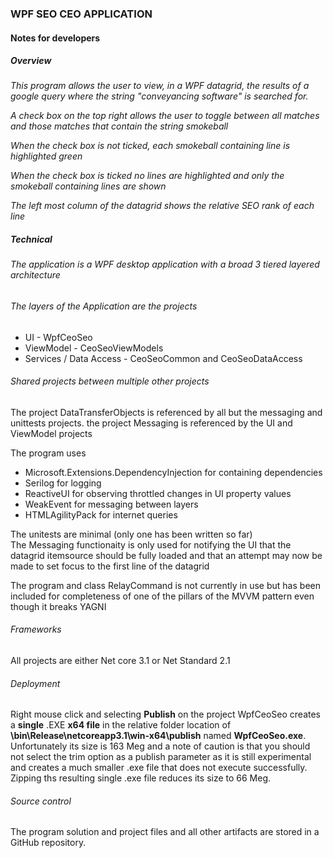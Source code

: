 ### WPF SEO CEO APPLICATION 
#### Notes for developers 
##### Overview 

_This program allows the user to view, in a WPF datagrid, the results of a google query where 
the string "conveyancing software" is searched for._  

_A check box on the top right allows the user to toggle between all matches and those
 matches that contain the string smokeball_  

_When the check box is not ticked, each smokeball containing line is highlighted green_ 

_When the check box is ticked no lines are highlighted and only the smokeball 
containing lines are shown_

_The left most column of the datagrid shows the relative SEO rank of each line_

##### Technical 
###### The application is a WPF desktop application with a broad 3 tiered layered architecture 

###### The layers of the Application are the projects  
 - UI							- WpfCeoSeo   
 - ViewModel					- CeoSeoViewModels  
 - Services / Data Access		- CeoSeoCommon and CeoSeoDataAccess

###### Shared projects between multiple other projects

The project DataTransferObjects is referenced by all but the messaging and unittests projects.
the project Messaging is referenced by the UI and ViewModel projects

The program uses  
- Microsoft.Extensions.DependencyInjection for containing dependencies
- Serilog for logging   
- ReactiveUI for observing throttled changes in UI property values  
- WeakEvent for messaging between layers 
- HTMLAgilityPack for internet queries

The unitests are minimal (only one has been written so far)  
The Messaging functionaity is only used for notifying the UI that the datagrid itemsource 
should be fully loaded and that an attempt may now be made to set focus to the first line
 of the datagrid

The program and class RelayCommand is not currently in use but has been included for 
completeness of one of the pillars of the MVVM pattern even though it breaks YAGNI    

###### Frameworks  

All projects are either Net core 3.1 or Net Standard 2.1

###### Deployment  
Right mouse click and selecting **Publish** on the project WpfCeoSeo creates a
 **single** .EXE **x64 file** in the relative folder location of 
**\bin\Release\netcoreapp3.1\win-x64\publish**  named **WpfCeoSeo.exe**.  
Unfortunately its size is 163 Meg and a note of caution is that you should not select 
the trim option as a publish parameter as it is still experimental and creates a much
 smaller .exe file 
that does not execute successfully. 
Zipping ths resulting single .exe file reduces its size to 66 Meg.    

###### Source control   
The program solution and project files and all other artifacts are stored in a GitHub repository.  
